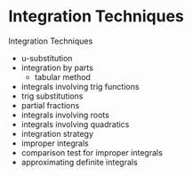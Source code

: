 # Integration Techniques

Integration Techniques

- u-substitution
- integration by parts
  - tabular method
- integrals involving trig functions
- trig substitutions
- partial fractions
- integrals involving roots
- integrals involving quadratics
- integration strategy
- improper integrals
- comparison test for improper integrals
- approximating definite integrals

